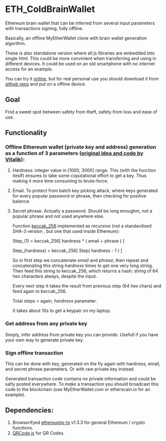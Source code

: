 # ETH_ColdBrainWallet
Ethereum brain wallet that can be inferred from several input parameters with transactions signing, fully offline.

Basically, an offline MyEtherWallet clone with brain wallet generation algorithm. 

These is also standalone version where all js libraries are embedded into single html. This could be more convinient when transferring and using in different devices. It could be used on an old smartphone with no internet access for an example.

You can try it [online](https://amchercashin.github.io/ETH_ColdBrainWallet/ColdBrainWallet.html), but for real personal use you should download it from [github repo](https://github.com/amchercashin/ETH_ColdBrainWallet/) and put on a offline device.

## Goal
Find a sweet spot between safety from theft, safety from loss and ease of use.

## Functionality
### Offline Ethereum wallet (private key and address) generation as a function of 3 parameters ([original idea and code by Vitalik](https://www.reddit.com/r/ethereum/comments/535ovp/is_there_a_javascript_library_for_generating/d7q8hq7/?st=j7gaygm8&sh=435756ff)):
  1. Hardness: integer value in [1000, 3000] range. This (with the function iteslf) ensures to take some coputational effort to get a key. Thus making it more time consuming to brute-force. 
  2. Email. To protect from batch key picking attack, where keys generated for every popular password or phrase, then checking for positive balance. 
  3. Secret phrase. Actually a password. Should be long enoughm, not a popular phrase and not used anywhere else.
  
     Function [keccak_256](https://en.wikipedia.org/wiki/SHA-3) implemented as recursive (not a standardised SHA-3 version , but one that used inside Ethereum):
     
     Step_(1) = keccak_256[ hardness * ( email + phrase ) ]
     
     Step_(hardness) = keccak_256[ Step( hardness - 1 ) ]
     
     So in first step we concatenate _email_ and _phrase_, then repeat and concatenating this string _hardness_ times to get one very long string. Then feed this string to keccak_256, which returns a hash: string of 64 hex characters always, despite the input.
     
     Every next step it takes the result from previous step (64 hex chars) and feed again to keccak_256. 
     
     Total steps = again, _hardness_ parameter.
     
     It takes about 10s to get a keypair on my laptop.

### Get address from any private key
Simply, infer address from private key you can provide. Usefull if you have your own way to generate private key.

### Sign offline transaction
This can be done with key, generated on the fly again with hardness, email, and secret phrase parameters. Or with raw private key instead.

Generated transaction code contains no private information and could be safly posted everywhere. To _make_ a transaction you should broadcast this code to the blockchain (use MyEtherWallet.com or etherscain.io for an example).

## Dependencies: 
1. Browserifyed [ethereumjs-tx](https://github.com/ethereumjs/ethereumjs-tx) v1.3.3 for general Ethereum / crypto functions.
2. [QRCode.js](https://github.com/davidshimjs/qrcodejs) for QR Codes.
